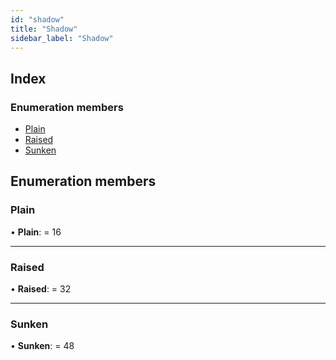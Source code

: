 ```yaml
---
id: "shadow"
title: "Shadow"
sidebar_label: "Shadow"
---
```


## Index

### Enumeration members

* [Plain](shadow.md#plain)
* [Raised](shadow.md#raised)
* [Sunken](shadow.md#sunken)

## Enumeration members

###  Plain

• **Plain**: = 16

___

###  Raised

• **Raised**: = 32

___

###  Sunken

• **Sunken**: = 48
